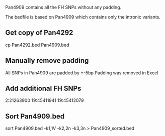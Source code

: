Pan4909 contains all the FH SNPs without any padding.

The bedfile is based on Pan4909 which contains only the intronic variants.

## Get copy of Pan4292
cp Pan4292.bed Pan4909.bed

## Manually remove padding
All SNPs in Pan4909 are padded by +-5bp
Padding was removed in Excel

## Add additional FH SNPs
2:21263900 19:45411941 19:45412079

## Sort Pan4909.bed
sort Pan4909.bed -k1,1V -k2,2n -k3,3n > Pan4909_sorted.bed